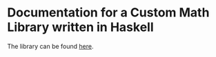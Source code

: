 # Documentation for a Custom Math Library written in Haskell
The library can be found [here](https://github.com/deleeuwj1/CS1XA3/tree/master/Assign3).
